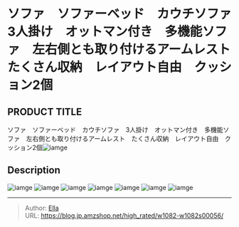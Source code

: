 # ソファ　ソファーベッド　カウチソファ　3人掛け　オットマン付き　多機能ソファ　左右側とも取り付けるアームレスト　たくさん収納　レイアウト自由　クッション2個


## PRODUCT TITLE 

ソファ　ソファーベッド　カウチソファ　3人掛け　オットマン付き　多機能ソファ　左右側とも取り付けるアームレスト　たくさん収納　レイアウト自由　クッション2個![iamge](nan)

## Description











![iamge](nan)
![iamge](nan)
![iamge](nan)
![iamge](nan)
![iamge](nan)
![iamge](nan)
![iamge](nan)


---

> Author: [Ella](https://blog.jp.amzshop.net/)  
> URL: https://blog.jp.amzshop.net/high_rated/w1082-w1082s00056/  

